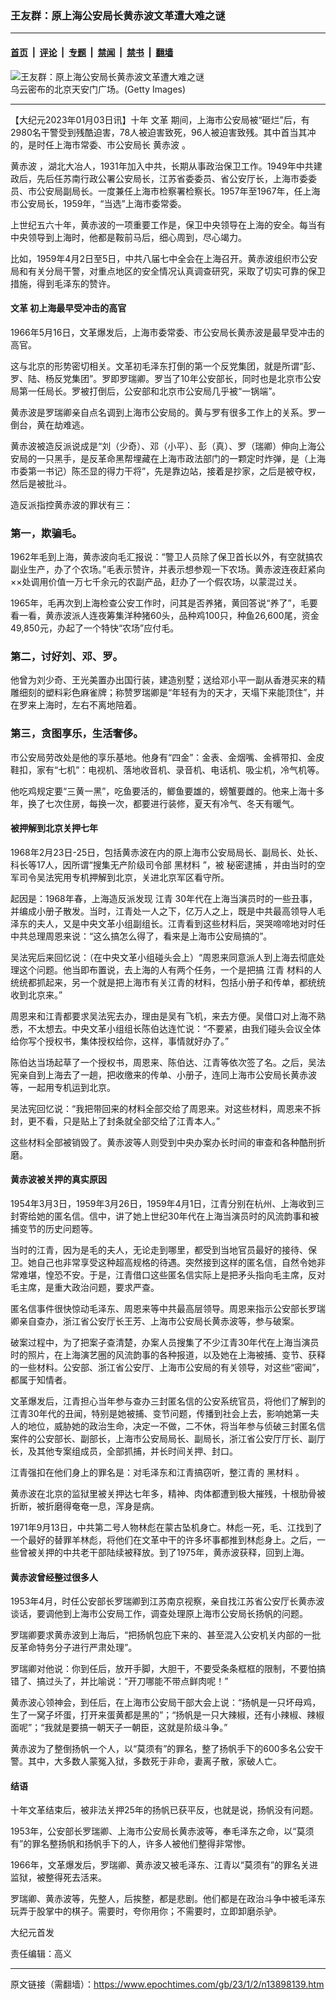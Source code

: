 ### 王友群：原上海公安局长黄赤波文革遭大难之谜

---

#### [首页](../../../..?n13898139) &nbsp;|&nbsp; [评论](../../../../../epoch-comment?n13898139) &nbsp;|&nbsp; [专题](../../../../../epoch-special?n13898139) &nbsp;|&nbsp; [禁闻](../../../../../epoch-news?n13898139) &nbsp;|&nbsp; [禁书](../../../../../books?n13898139) &nbsp;|&nbsp; [翻墙](https://github.com/gfw-breaker/nogfw/blob/master/README.md?n13898139)


<div><img alt="王友群：原上海公安局长黄赤波文革遭大难之谜" class="attachment-djy_600_400 size-djy_600_400 wp-post-image" src="https://i.epochtimes.com/assets/uploads/2023/01/id13898140-1-89.jpg"/>
<div class="caption">
 乌云密布的北京天安门广场。(Getty Images)
</div></div><hr/><div class="post_content" id="artbody" itemprop="articleBody">
 <!-- article content begin -->
 <p>
  【大纪元2023年01月03日讯】十年
  <ok href="https://www.epochtimes.com/gb/tag/%E6%96%87%E9%9D%A9.html">
   文革
  </ok>
  期间，上海市公安局被“砸烂”后，有2980名干警受到残酷迫害，78人被迫害致死，96人被迫害致残。其中首当其冲的，是时任上海市常委、市公安局长
  <ok href="https://www.epochtimes.com/gb/tag/%E9%BB%84%E8%B5%A4%E6%B3%A2.html">
   黄赤波
  </ok>
  。
 </p>
 <p style="font-weight: 400;">
  <ok href="https://www.epochtimes.com/gb/tag/%E9%BB%84%E8%B5%A4%E6%B3%A2.html">
   黄赤波
  </ok>
  ，湖北大冶人，1931年加入中共，长期从事政治保卫工作。1949年中共建政后，先后任苏南行政公署公安局长，江苏省委委员、省公安厅长，上海市委委员、市公安局副局长。一度兼任上海市检察署检察长。1957年至1967年，任上海市公安局长，1959年，“当选”上海市委常委。
 </p>
 <p style="font-weight: 400;">
  上世纪五六十年，黄赤波的一项重要工作是，保卫中央领导在上海的安全。每当有中央领导到上海时，他都是鞍前马后，细心周到，尽心竭力。
 </p>
 <p style="font-weight: 400;">
  比如，1959年4月2日至5日，中共八届七中全会在上海召开。黄赤波组织市公安局和有关分局干警，对重点地区的安全情况认真调查研究，采取了切实可靠的保卫措施，得到毛泽东的赞许。
 </p>
 <h4 style="font-weight: 400;">
  <strong>
   <ok href="https://www.epochtimes.com/gb/tag/%E6%96%87%E9%9D%A9.html">
    文革
   </ok>
   初上海最早受冲击的高官
  </strong>
 </h4>
 <p style="font-weight: 400;">
  1966年5月16日，文革爆发后，上海市委常委、市公安局长黄赤波是最早受冲击的高官。
 </p>
 <p style="font-weight: 400;">
  这与北京的形势密切相关。文革初毛泽东打倒的第一个反党集团，就是所谓“彭、罗、陆、杨反党集团”。罗即罗瑞卿。罗当了10年公安部长，同时也是北京市公安局第一任局长。罗被打倒后，公安部和北京市公安局几乎被“一锅端”。
 </p>
 <p style="font-weight: 400;">
  黄赤波是罗瑞卿亲自点名调到上海市公安局的。黄与罗有很多工作上的关系。罗一倒台，黄在劫难逃。
 </p>
 <p style="font-weight: 400;">
  黄赤波被造反派说成是“刘（少奇）、邓（小平）、彭（真）、罗（瑞卿）伸向上海公安局的一只黑手，是反革命黑帮埋藏在上海市政法部门的一颗定时炸弹，是（上海市委第一书记）陈丕显的得力干将”，先是靠边站，接着是抄家，之后是被夺权，然后是被批斗。
 </p>
 <p style="font-weight: 400;">
  造反派指控黄赤波的罪状有三：
 </p>
 <h3 style="font-weight: 400;">
  <strong>
   第一，欺骗毛。
  </strong>
 </h3>
 <p style="font-weight: 400;">
  1962年毛到上海，黄赤波向毛汇报说：“警卫人员除了保卫首长以外，有空就搞农副业生产，办了个农场。”毛表示赞许，并表示想参观一下农场。黄赤波连夜赶紧向××处调用价值一万七千余元的农副产品，赶办了一个假农场，以蒙混过关。
 </p>
 <p style="font-weight: 400;">
  1965年，毛再次到上海检查公安工作时，问其是否养猪，黄回答说“养了”，毛要看一看，黄赤波派人连夜筹集洋种猪60头，品种鸡100只，种鱼26,600尾，资金49,850元，办起了一个特快“农场”应付毛。
 </p>
 <h3 style="font-weight: 400;">
  <strong>
   第二，讨好刘、邓、罗。
  </strong>
 </h3>
 <p style="font-weight: 400;">
  他曾为刘少奇、王光美置办出国行装，建造别墅；送给邓小平一副从香港买来的精雕细刻的塑料彩色麻雀牌；称赞罗瑞卿是“年轻有为的天才，天塌下来能顶住”，并在罗来上海时，左右不离地陪着。
 </p>
 <h3 style="font-weight: 400;">
  <strong>
   第三，贪图享乐，生活奢侈。
  </strong>
 </h3>
 <p style="font-weight: 400;">
  市公安局劳改处是他的享乐基地。他身有“四金”：金表、金烟嘴、金裤带扣、金皮鞋扣，家有“七机”：电视机、落地收音机、录音机、电话机、吸尘机，冷气机等。
 </p>
 <p style="font-weight: 400;">
  他吃鸡规定要“三黄一黑”，吃鱼要活的，鲫鱼要雄的，螃蟹要雌的。他来上海十多年，换了七次住房，每换一次，都要进行装修，夏天有冷气、冬天有暖气。
 </p>
 <h4 style="font-weight: 400;">
  <strong>
   被押解到北京关押七年
  </strong>
 </h4>
 <p style="font-weight: 400;">
  1968年2月23日-25日，包括黄赤波在内的原上海市公安局局长、副局长、处长、科长等17人，因所谓“搜集无产阶级司令部
  <ok href="https://www.epochtimes.com/gb/tag/%E9%BB%91%E6%9D%90%E6%96%99.html">
   黑材料
  </ok>
  ”，被
  <ok href="https://www.epochtimes.com/gb/tag/%E7%A7%98%E5%AF%86%E9%80%AE%E6%8D%95.html">
   秘密逮捕
  </ok>
  ，并由当时的空军司令吴法宪用专机押解到北京，关进北京军区看守所。
 </p>
 <p style="font-weight: 400;">
  起因是：1968年春，上海造反派发现
  <ok href="https://www.epochtimes.com/gb/tag/%E6%B1%9F%E9%9D%92.html">
   江青
  </ok>
  30年代在上海当演员时的一些丑事，并编成小册子散发。当时，江青处一人之下，亿万人之上，既是中共最高领导人毛泽东的夫人，又是中央文革小组副组长。江青看到这些材料后，哭哭啼啼地对时任中共总理周恩来说：“这么搞怎么得了，看来是上海市公安局搞的”。
 </p>
 <p style="font-weight: 400;">
  吴法宪后来回忆说：（在中央文革小组碰头会上）“周恩来同意派人到上海去彻底处理这个问题。他当即布置说，去上海的人有两个任务，一个是把搞
  <ok href="https://www.epochtimes.com/gb/tag/%E6%B1%9F%E9%9D%92.html">
   江青
  </ok>
  材料的人统统都抓起来，另一个就是把上海市有关江青的材料，包括小册子和传单，都统统收到北京来。”
 </p>
 <p style="font-weight: 400;">
  周恩来和江青都要求吴法宪去办，理由是吴有飞机，来去方便。吴借口对上海不熟悉，不太想去。中央文革小组组长陈伯达连忙说：“不要紧，由我们碰头会议全体给你写个授权书，集体授权给你，这样，事情就好办了。”
 </p>
 <p style="font-weight: 400;">
  陈伯达当场起草了一个授权书，周恩来、陈伯达、江青等依次签了名。之后，吴法宪亲自到上海去了一趟，把收缴来的传单、小册子，连同上海市公安局长黄赤波等，一起用专机运到北京。
 </p>
 <p style="font-weight: 400;">
  吴法宪回忆说：“我把带回来的材料全部交给了周恩来。对这些材料，周恩来不拆封，更不看，只是贴上了封条就全部交给了江青本人。”
 </p>
 <p style="font-weight: 400;">
  这些材料全部被销毁了。黄赤波等人则受到中央办案办长时间的审查和各种酷刑折磨。
 </p>
 <h4 style="font-weight: 400;">
  <strong>
   黄赤波被关押的真实原因
  </strong>
 </h4>
 <p style="font-weight: 400;">
  1954年3月3日，1959年3月26日，1959年4月1日，江青分别在杭州、上海收到三封寄给她的匿名信。信中，讲了她上世纪30年代在上海当演员时的风流韵事和被捕变节的历史问题等。
 </p>
 <p style="font-weight: 400;">
  当时的江青，因为是毛的夫人，无论走到哪里，都受到当地官员最好的接待、保卫。她自己也非常享受这种超高规格的待遇。突然接到这样的匿名信，自然令她非常难堪，惶恐不安。于是，江青借口这些匿名信实际上是把矛头指向毛主席，反对毛主席，是重大政治问题，要求严查。
 </p>
 <p style="font-weight: 400;">
  匿名信事件很快惊动毛泽东、周恩来等中共最高层领导。周恩来指示公安部长罗瑞卿亲自查办，浙江省公安厅长王芳、上海市公安局长黄赤波等，参与破案。
 </p>
 <p style="font-weight: 400;">
  破案过程中，为了把案子查清楚，办案人员搜集了不少江青30年代在上海当演员时的照片，在上海演艺圈的风流韵事的各种报道，以及她在上海被捕、变节、获释的一些材料。公安部、浙江省公安厅、上海市公安局的有关领导，对这些“密闻”，都属于知情者。
 </p>
 <p style="font-weight: 400;">
  文革爆发后，江青担心当年参与查办三封匿名信的公安系统官员，将他们了解到的江青30年代的丑闻，特别是她被捕、变节问题，传播到社会上去，影响她第一夫人的地位，威胁她的政治生命，决定一不做，二不休，将当年参与侦破三封匿名信案件的公安部长、副部长，上海市公安局局长、副局长，浙江省公安厅厅长、副厅长，及其他专案组成员，全部抓捕，并长时间关押、封口。
 </p>
 <p style="font-weight: 400;">
  江青强扣在他们身上的罪名是：对毛泽东和江青搞窃听，整江青的
  <ok href="https://www.epochtimes.com/gb/tag/%E9%BB%91%E6%9D%90%E6%96%99.html">
   黑材料
  </ok>
  。
 </p>
 <p style="font-weight: 400;">
  黄赤波在北京的监狱里被关押达七年多，精神、肉体都遭到极大摧残，十根肋骨被折断，被折磨得奄奄一息，浑身是病。
 </p>
 <p style="font-weight: 400;">
  1971年9月13日，中共第二号人物林彪在蒙古坠机身亡。林彪一死，毛、江找到了一个最好的替罪羊林彪，将他们在文革中干的许多坏事都推到林彪身上。之后，一些曾被关押的中共老干部陆续被释放。到了1975年，黄赤波获释，回到上海。
 </p>
 <h4 style="font-weight: 400;">
  <strong>
   黄赤波曾经整过很多人
  </strong>
 </h4>
 <p style="font-weight: 400;">
  1953年4月，时任公安部长罗瑞卿到江苏南京视察，亲自找江苏省公安厅长黄赤波谈话，要调他到上海市公安局工作，调查处理原上海市公安局长扬帆的问题。
 </p>
 <p style="font-weight: 400;">
  罗瑞卿要求黄赤波到上海后，“把扬帆包庇下来的、甚至混入公安机关内部的一批反革命特务分子进行严肃处理”。
 </p>
 <p style="font-weight: 400;">
  罗瑞卿对他说：你到任后，放开手脚，大胆干，不要受条条框框的限制，不要怕搞错了、搞过头了，并比喻说：“开刀哪能不带点鲜肉呢！”
 </p>
 <p style="font-weight: 400;">
  黄赤波心领神会，到任后，在上海市公安局干部大会上说：“扬帆是一只坏母鸡，生了一窝子坏蛋，打开来蛋黄都是黑的”；“扬帆是一只大辣椒，还有小辣椒、辣椒面呢”；“我就是要搞一朝天子一朝臣，这就是阶级斗争。”
 </p>
 <p style="font-weight: 400;">
  黄赤波为了整倒扬帆一个人，以“莫须有”的罪名，整了扬帆手下的600多名公安干警。其中，大多数人蒙冤入狱，多数死于非命，妻离子散，家破人亡。
 </p>
 <h4 style="font-weight: 400;">
  <strong>
   结语
  </strong>
 </h4>
 <p style="font-weight: 400;">
  十年文革结束后，被非法关押25年的扬帆已获平反，也就是说，扬帆没有问题。
 </p>
 <p style="font-weight: 400;">
  1953年，公安部长罗瑞卿、上海市公安局长黄赤波等，奉毛泽东之命，以“莫须有”的罪名整扬帆和扬帆手下的人，许多人被他们整得非常惨。
 </p>
 <p style="font-weight: 400;">
  1966年，文革爆发后，罗瑞卿、黄赤波又被毛泽东、江青以“莫须有”的罪名关进监狱，被整得死去活来。
 </p>
 <p style="font-weight: 400;">
  罗瑞卿、黄赤波等，先整人，后挨整，都是悲剧。他们都是在政治斗争中被毛泽东玩弄于股掌中的棋子。需要时，夸你用你；不需要时，立即卸磨杀驴。
 </p>
 <p style="font-weight: 400;">
  大纪元首发
 </p>
 <p style="font-weight: 400;">
  责任编辑：高义
 </p>
 <!-- article content end -->
 <div id="below_article_ad">
 </div>
</div>


---

原文链接（需翻墙）：https://www.epochtimes.com/gb/23/1/2/n13898139.htm